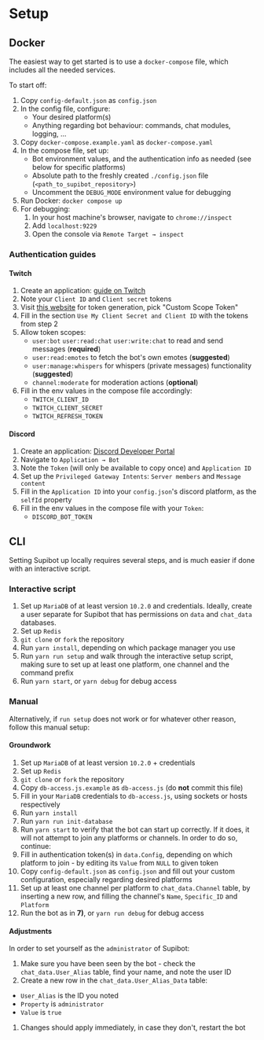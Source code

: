 # Setup

## Docker 

The easiest way to get started is to use a `docker-compose` file, which includes all the needed services.

To start off:
1) Copy `config-default.json` as `config.json`
2) In the config file, configure:
   - Your desired platform(s)
   - Anything regarding bot behaviour: commands, chat modules, logging, ... 
3) Copy `docker-compose.example.yaml` as `docker-compose.yaml`
4) In the compose file, set up:
   - Bot environment values, and the authentication info as needed (see below for specific platforms)
   - Absolute path to the freshly created `./config.json` file (`<path_to_supibot_repository>`)
   - Uncomment the `DEBUG_MODE` environment value for debugging 
5) Run Docker: `docker compose up`
6) For debugging:
   1) In your host machine's browser, navigate to `chrome://inspect`
   2) Add `localhost:9229`
   3) Open the console via `Remote Target → inspect`

### Authentication guides

#### Twitch

1. Create an application: [guide on Twitch](https://dev.twitch.tv/docs/authentication/register-app/)
2. Note your `Client ID` and `Client secret` tokens
3. Visit [this website](https://twitchtokengenerator.com/) for token generation, pick "Custom Scope Token"
4. Fill in the section `Use My Client Secret and Client ID` with the tokens from step 2
5. Allow token scopes: 
   - `user:bot` `user:read:chat` `user:write:chat` to read and send messages (**required**)
   - `user:read:emotes` to fetch the bot's own emotes (**suggested**)
   - `user:manage:whispers` for whispers (private messages) functionality (**suggested**)
   - `channel:moderate` for moderation actions (**optional**)
6. Fill in the env values in the compose file accordingly:
   - `TWITCH_CLIENT_ID`
   - `TWITCH_CLIENT_SECRET`
   - `TWITCH_REFRESH_TOKEN`

#### Discord

1. Create an application: [Discord Developer Portal](https://discord.com/developers/applications)
2. Navigate to `Application → Bot`
3. Note the `Token` (will only be available to copy once) and `Application ID`
4. Set up the `Privileged Gateway Intents`: `Server members` and `Message content`
5. Fill in the `Application ID` into your `config.json`'s discord platform, as the `selfId` property
6. Fill in the env values in the compose file with your `Token`:
   - `DISCORD_BOT_TOKEN`

## CLI

Setting Supibot up locally requires several steps, and is much easier if done with an interactive script.

### Interactive script

1) Set up `MariaDB` of at least version `10.2.0` and credentials. Ideally, create a user separate for Supibot that has permissions on `data` and `chat_data` databases.
2) Set up `Redis`
3) `git clone` or `fork` the repository
4) Run `yarn install`, depending on which package manager you use
5) Run `yarn run setup` and walk through the interactive setup script, making sure to set up at least one platform, one channel and the command prefix
6) Run `yarn start`, or `yarn debug` for debug access

### Manual

Alternatively, if `run setup` does not work or for whatever other reason, follow this manual setup:

#### Groundwork

1) Set up `MariaDB` of at least version `10.2.0` + credentials
2) Set up `Redis`
3) `git clone` or `fork` the repository
4) Copy `db-access.js.example` as `db-access.js` (do **not** commit this file)
5) Fill in your `MariaDB` credentials to `db-access.js`, using sockets or hosts respectively
6) Run `yarn install`
7) Run `yarn run init-database`
8) Run `yarn start` to verify that the bot can start up correctly. If it does, it will not attempt to join any platforms or channels. In order to do so, continue:
9) Fill in authentication token(s) in `data.Config`, depending on which platform to join - by editing its `Value` from `NULL` to given token
10) Copy `config-default.json` as `config.json` and fill out your custom configuration, especially regarding desired platforms
11) Set up at least one channel per platform to `chat_data.Channel` table, by inserting a new row, and filling the channel's `Name`, `Specific_ID` and `Platform`
12) Run the bot as in **7)**, or `yarn run debug` for debug access

#### Adjustments

In order to set yourself as the `administrator` of Supibot:

1) Make sure you have been seen by the bot - check the `chat_data.User_Alias` table, find your name, and note the user ID
2) Create a new row in the `chat_data.User_Alias_Data` table: 
  - `User_Alias` is the ID you noted
  - `Property` is `administrator`
  - `Value` is `true`
1) Changes should apply immediately, in case they don't, restart the bot
